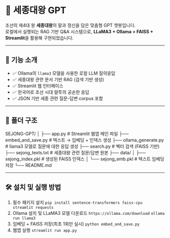 # 👑 세종대왕 GPT

조선의 제4대 왕 **세종대왕**의 말과 정신을 담은 맞춤형 GPT 챗봇입니다.  
로컬에서 실행되는 RAG 기반 Q&A 시스템으로, **LLaMA3 + Ollama + FAISS + Streamlit**을 활용해 구현되었습니다.

---

## 🧠 기능 소개

- ✅ Ollama의 `llama3` 모델을 사용한 로컬 LLM 질의응답
- ✅ 세종대왕 관련 문서 기반 RAG (검색 기반 생성)
- ✅ Streamlit 웹 인터페이스
- ✅ 한국어로 조선 시대 말투의 공손한 응답
- ✅ JSON 기반 세종 관련 질문-답변 corpus 포함

---

## 📁 폴더 구조
SEJONG-GPT/
│
├── app.py # Streamlit 웹앱 메인 파일
├── embed_and_save.py # 텍스트 → 임베딩 + 인덱스 생성
├── ollama_generate.py # llama3 모델로 질문에 대한 응답 생성
├── search.py # 벡터 검색 (FAISS 기반)
├── sejong_texts.txt # 세종대왕 관련 질문/답변 원본
├── data/
│ ├── sejong_index.pkl # 생성된 FAISS 인덱스
│ └── sejong_emb.pkl # 텍스트 임베딩 저장
└── README.md

---

## 🛠️ 설치 및 실행 방법
1. 필수 패키지 설치
`pip install sentence-transformers faiss-cpu streamlit requests`
2. Ollama 설치 및 LLaMA3 모델 다운로드
`https://ollama.com/download`
`ollama run llama3`
3. 임베딩 + FAISS 저장(최초 1회만 실시)
`python embed_and_save.py`
4. 웹앱 실행
`streamlit run app.py`